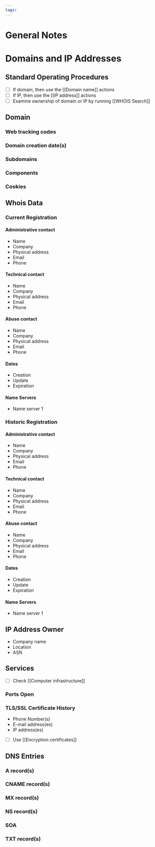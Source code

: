 ```yaml
---
tags: 
---
```


# General Notes

# Domains and IP Addresses
## Standard Operating Procedures
- [ ] If domain, then use the [[Domain name]] actions
- [ ] If IP, then use the [[IP address]] actions
- [ ] Examine ownership of domain or IP by running [[WHOIS Search]]

## Domain
### Web tracking codes
### Domain creation date(s)
### Subdomains
### Components
### Cookies

## Whois Data
### Current Registration
#### Administrative contact
- Name
- Company
- Physical address
- Email
- Phone
#### Technical contact
- Name
- Company
- Physical address
- Email
- Phone
#### Abuse contact
- Name
- Company
- Physical address
- Email
- Phone
#### Dates
- Creation
- Update
- Expiration
#### Name Servers
- Name server 1

### Historic Registration
#### Administrative contact
- Name
- Company
- Physical address
- Email
- Phone
#### Technical contact
- Name
- Company
- Physical address
- Email
- Phone
#### Abuse contact
- Name
- Company
- Physical address
- Email
- Phone
#### Dates
- Creation
- Update
- Expiration
#### Name Servers
- Name server 1

## IP Address Owner
- Company name
- Location
- ASN

## Services
- [ ] Check [[Computer infrastructure]]
### Ports Open

### TLS/SSL Certificate History
- Phone Number(s)
- E-mail address(es)
- IP address(es)
- [ ] Use [[Encryption certificates]]

##  DNS Entries
### A record(s)

### CNAME record(s)

### MX record(s)

### NS record(s)

### SOA

### TXT record(s)
